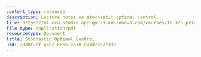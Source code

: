 ```yaml
---
content_type: resource
description: Lecture notes on stochastic optimal control.
file: https://ol-ocw-studio-app-qa.s3.amazonaws.com/courses/16-323-principles-of-optimal-control-spring-2008/2888f2cf45bc6855e670d77d7652c33a_lec12.pdf
file_type: application/pdf
resourcetype: Document
title: Stochastic Optimal Control
uid: 2888f2cf-45bc-6855-e670-d77d7652c33a
---
```

